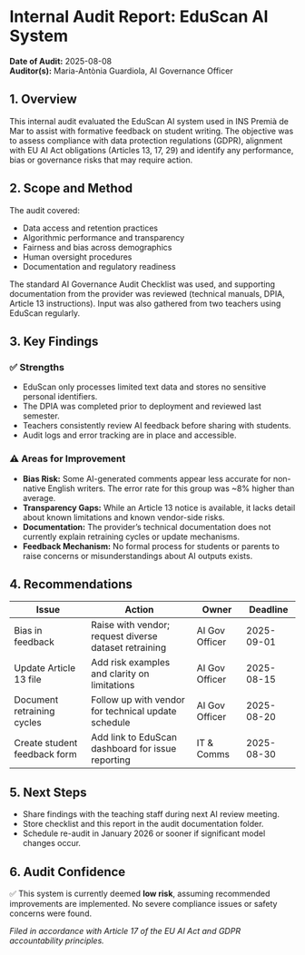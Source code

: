 # Internal Audit Report: EduScan AI System  
**Date of Audit:** 2025-08-08  
**Auditor(s):** Maria-Antònia Guardiola, AI Governance Officer


## 1. Overview

This internal audit evaluated the EduScan AI system used in INS Premià de Mar to assist with formative feedback on student writing. The objective was to assess compliance with data protection regulations (GDPR), alignment with EU AI Act obligations (Articles 13, 17, 29) and identify any performance, bias or governance risks that may require action.



## 2. Scope and Method

The audit covered:
- Data access and retention practices
- Algorithmic performance and transparency
- Fairness and bias across demographics
- Human oversight procedures
- Documentation and regulatory readiness

The standard AI Governance Audit Checklist was used, and supporting documentation from the provider was reviewed (technical manuals, DPIA, Article 13 instructions). Input was also gathered from two teachers using EduScan regularly.



## 3. Key Findings

### ✅ Strengths
- EduScan only processes limited text data and stores no sensitive personal identifiers.
- The DPIA was completed prior to deployment and reviewed last semester.
- Teachers consistently review AI feedback before sharing with students.
- Audit logs and error tracking are in place and accessible.

### ⚠️ Areas for Improvement
- **Bias Risk:** Some AI-generated comments appear less accurate for non-native English writers. The error rate for this group was ~8% higher than average.
- **Transparency Gaps:** While an Article 13 notice is available, it lacks detail about known limitations and known vendor-side risks.
- **Documentation:** The provider’s technical documentation does not currently explain retraining cycles or update mechanisms.
- **Feedback Mechanism:** No formal process for students or parents to raise concerns or misunderstandings about AI outputs exists.



## 4. Recommendations

| Issue | Action | Owner | Deadline |
|-------|--------|-------|----------|
| Bias in feedback | Raise with vendor; request diverse dataset retraining | AI Gov Officer | 2025-09-01 |
| Update Article 13 file | Add risk examples and clarity on limitations | AI Gov Officer | 2025-08-15 |
| Document retraining cycles | Follow up with vendor for technical update schedule | AI Gov Officer | 2025-08-20 |
| Create student feedback form | Add link to EduScan dashboard for issue reporting | IT & Comms | 2025-08-30 |



## 5. Next Steps

- Share findings with the teaching staff during next AI review meeting.
- Store checklist and this report in the audit documentation folder.
- Schedule re-audit in January 2026 or sooner if significant model changes occur.



## 6. Audit Confidence

✅ This system is currently deemed **low risk**, assuming recommended improvements are implemented. No severe compliance issues or safety concerns were found.



*Filed in accordance with Article 17 of the EU AI Act and GDPR accountability principles.*
